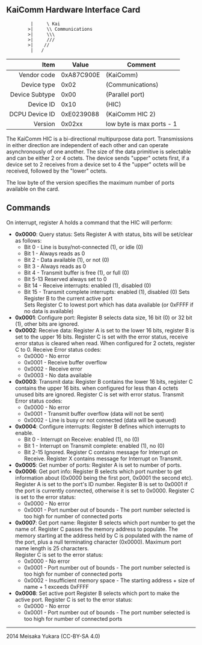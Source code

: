 KaiComm Hardware Interface Card
----

```
		 |     \ Kai 
		>|     \\ Communications
		>|     \\\
		>|     ///
		>|    //
		 |   /
```

|     Item       |   Value    |   Comment
| -------------: | ---------- | ----------------
|    Vendor code | 0xA87C900E | (KaiComm)
|    Device type | 0x02       | (Communications)
| Device Subtype | 0x00       | (Parallel port)
|      Device ID | 0x10       | (HIC)
| DCPU Device ID | 0xE0239088 | (KaiComm HIC 2)
|        Version | 0x02xx     | low byte is max ports - 1

The KaiComm HIC is a bi-directional multipurpose data port.
Transmissions in either direction are independent of each other and can operate asynchronously of one another.
The size of the data primitive is selectable and can be either 2 or 4 octets.
The device sends "upper" octets first, if a device set to 2 receives from a device set to 4 the "upper" octets will be received, followed by the "lower" octets.

The low byte of the version specifies the maximum number of ports available on the card.

Commands
----

On interrupt, register A holds a command that the HIC will perform:

 - **0x0000**: Query status:
   Sets Register A with status, bits will be set/clear as follows:
   - Bit 0 - Line is busy/not-connected (1), or idle (0)
   - Bit 1 - Always reads as 0
   - Bit 2 - Data available (1), or not (0)
   - Bit 3 - Always reads as 0
   - Bit 4 - Transmit buffer is free (1), or full (0)
   - Bit 5-13 Reserved always set to 0
   - Bit 14 - Receive interrupts: enabled (1), disabled (0)
   - Bit 15 - Transmit complete interrupts: enabled (1), disabled (0)
   Sets Register B to the current active port    
   Sets Register C to lowest port which has data available (or 0xFFFF if no data is available)  
 - **0x0001**: Configure port:
   Register B selects data size, 16 bit (0) or 32 bit (1), other bits are ignored.
 - **0x0002**: Receive data:
   Register A is set to the lower 16 bits, register B is set to the upper 16 bits.
   Register C is set with the error status, receive error status is cleared when read.
   When configured for 2 octets, register C to 0.
   Receive Error status codes:
   - 0x0000 - No error
   - 0x0001 - Receive buffer overflow
   - 0x0002 - Receive error
   - 0x0003 - No data available
 - **0x0003**: Transmit data:
   Register B contains the lower 16 bits, register C contains the upper 16 bits.
   when configured for less than 4 octets unused bits are ignored.
   Register C is set with error status.
   Transmit Error status codes:
   - 0x0000 - No error
   - 0x0001 - Transmit buffer overflow (data will not be sent)
   - 0x0002 - Line is busy or not connected (data will be queued)
 - **0x0004**: Configure interrupts:
   Register B defines which interrupts to enable.
   - Bit 0 - Interrupt on Receive: enabled (1), no (0)
   - Bit 1 - Interrupt on Transmit complete: enabled (1), no (0)
   - Bit 2-15 Ignored.
   Register C contains message for Interrupt on Receive.
   Register X contains message for Interrupt on Transmit.
 - **0x0005**: Get number of ports:
   Register A is set to number of ports.
 - **0x0006**: Get port info:
   Register B selects which port number to get information about (0x0000 being the first port, 0x0001 the second etc).
   Register A is set to the port's ID number.
   Register B is set to 0x0001 if the port is currently connected, otherwise it is set to 0x0000.
   Register C is set to the error status:
   - 0x0000 - No error
   - 0x0001 - Port number out of bounds - The port number selected is too high for number of connected ports
 - **0x0007**: Get port name:
   Register B selects which port number to get the name of.
   Register C passes the memory address to populate.
   The memory starting at the address held by C is populated with the name of the port, plus a null terminating character (0x0000). Maximum port name length is 25 characters.  
   Register C is set to the error status:
   - 0x0000 - No error
   - 0x0001 - Port number out of bounds - The port number selected is too high for number of connected ports
   - 0x0002 - Insufficient memory space - The starting address + size of name + 1 exceeds 0xFFFF
 - **0x0008**: Set active port
   Register B selects which port to make the active port.
   Register C is set to the error status:
   - 0x0000 - No error
   - 0x0001 - Port number out of bounds - The port number selected is too high for number of connected ports


----

2014 Meisaka Yukara (CC-BY-SA 4.0)

